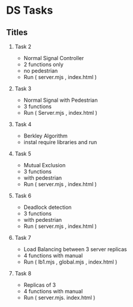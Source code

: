 # DS Tasks

## Titles 
1. Task 2
   - Normal Signal Controller
   - 2 functions only
   - no pedestrian
   - Run ( server.mjs , index.html )

2. Task 3
   - Normal Signal with Pedestrian
   - 3 functions
   - Run ( Server.mjs , index.html )

3. Task 4
   - Berkley Algorithm
   - instal require libraries and run 

4. Task 5
   - Mutual Exclusion
   - 3 functions
   - with pedestrian
   - Run ( server.mjs , index.html )

5. Task 6
   - Deadlock detection
   - 3 functions
   - with pedestrian
   - Run ( server.mjs , index.html )

6. Task 7
   - Load Balancing between 3 server replicas
   - 4 functions with manual
   - Run ( lb1.mjs , global.mjs , index.html )

7. Task 8
   - Replicas of 3
   - 4 functions with manual
   - Run ( server.mjs. index.html )
